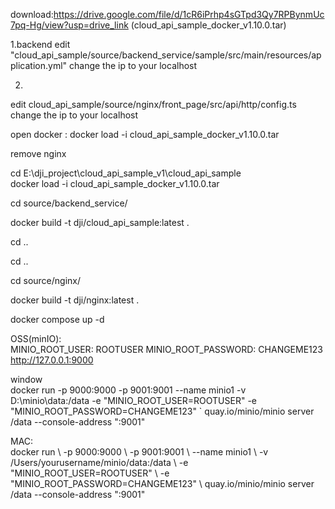 download:https://drive.google.com/file/d/1cR6iPrhp4sGTpd3Qy7RPBynmUc7pq-Hg/view?usp=drive_link (cloud_api_sample_docker_v1.10.0.tar)

1.backend
edit "cloud_api_sample/source/backend_service/sample/src/main/resources/application.yml"
change the ip to your localhost

2.
edit cloud_api_sample/source/nginx/front_page/src/api/http/config.ts
change the ip to your localhost

open docker :
docker load -i cloud_api_sample_docker_v1.10.0.tar

remove nginx


cd E:\dji_project\cloud_api_sample_v1\cloud_api_sample
<br>
docker load -i cloud_api_sample_docker_v1.10.0.tar
<br>

cd source/backend_service/
<br>

docker build -t dji/cloud_api_sample:latest .
<br>

cd ..
<br>

cd ..
<br>

cd source/nginx/
<br>

docker build -t dji/nginx:latest .
<br>


docker compose up -d
<br>





OSS(minIO):<br>
MINIO_ROOT_USER: ROOTUSER MINIO_ROOT_PASSWORD: CHANGEME123 http://127.0.0.1:9000<br>

window<br>
docker run -p 9000:9000 -p 9001:9001 --name minio1 -v D:\minio\data:/data -e "MINIO_ROOT_USER=ROOTUSER" -e "MINIO_ROOT_PASSWORD=CHANGEME123" ` quay.io/minio/minio server /data --console-address ":9001"<br>

MAC:<br>
docker run \ -p 9000:9000 \ -p 9001:9001 \ --name minio1 \ -v /Users/yourusername/minio/data:/data \ -e "MINIO_ROOT_USER=ROOTUSER" \ -e "MINIO_ROOT_PASSWORD=CHANGEME123" \ quay.io/minio/minio server /data --console-address ":9001"<br>
